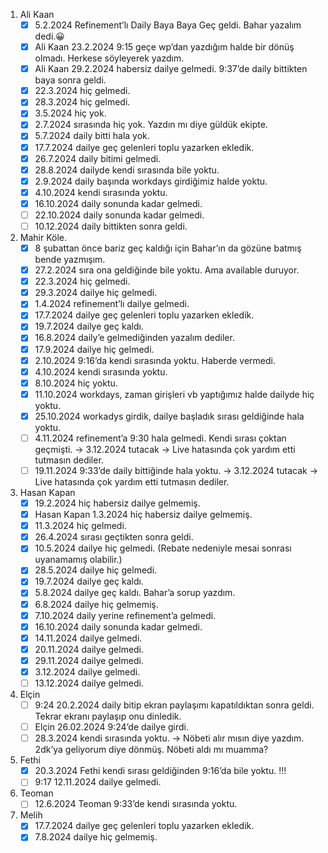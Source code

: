 1. Ali Kaan
    - [x]  5.2.2024 Refinement’lı Daily Baya Baya Geç geldi. Bahar yazalım dedi.😀
    - [x]  Ali Kaan 23.2.2024 9:15 geçe wp’dan yazdığım halde bir dönüş olmadı. Herkese söyleyerek yazdım.
    - [x]  Ali Kaan 29.2.2024 habersiz dailye gelmedi. 9:37’de daily bittikten baya sonra geldi.
    - [x]  22.3.2024 hiç gelmedi.
    - [x]  28.3.2024 hiç gelmedi.
    - [x]  3.5.2024 hiç yok.
    - [x]  2.7.2024 sırasında hiç yok. Yazdın mı diye güldük ekipte.
    - [x]  5.7.2024 daily bitti hala yok.
    - [x]  17.7.2024 dailye geç gelenleri toplu yazarken ekledik.
    - [x]  26.7.2024 daily bitimi gelmedi.
    - [x]  28.8.2024 dailyde kendi sırasında bile yoktu.
    - [x]  2.9.2024 daily başında workdays girdiğimiz halde yoktu.
    - [x]  4.10.2024 kendi sırasında yoktu.
    - [x]  16.10.2024 daily sonunda kadar gelmedi.
    - [ ]  22.10.2024 daily sonunda kadar gelmedi.
    - [ ]  10.12.2024 daily bittikten sonra geldi.
2. Mahir Köle.
    - [x]  8 şubattan önce bariz geç kaldığı için Bahar’ın da gözüne batmış bende yazmışım.
    - [x]  27.2.2024 sıra ona geldiğinde bile yoktu. Ama available duruyor.
    - [x]  22.3.2024 hiç gelmedi.
    - [x]  29.3.2024 dailye hiç gelmedi.
    - [x]  1.4.2024 refinement’lı dailye gelmedi.
    - [x]  17.7.2024 dailye geç gelenleri toplu yazarken ekledik.
    - [x]  19.7.2024 dailye geç kaldı.
    - [x]  16.8.2024 daily’e gelmediğinden yazalım dediler.
    - [x]  17.9.2024 dailye hiç gelmedi.
    - [x]  2.10.2024 9:16’da kendi sırasında yoktu. Haberde vermedi.
    - [x]  4.10.2024 kendi sırasında yoktu.
    - [x]  8.10.2024 hiç yoktu.
    - [x]  11.10.2024 workdays, zaman girişleri vb yaptığımız halde dailyde hiç yoktu.
    - [x]  25.10.2024 workadys girdik, dailye başladık sırası geldiğinde hala yoktu.
    - [ ]  4.11.2024 refinement’a 9:30 hala gelmedi. Kendi sırası çoktan geçmişti.  → 3.12.2024 tutacak → Live hatasında çok yardım etti tutmasın dediler.
    - [ ]  19.11.2024 9:33’de daily bittiğinde hala yoktu. → 3.12.2024 tutacak → Live hatasında çok yardım etti tutmasın dediler.
3. Hasan Kapan
    - [x]  19.2.2024 hiç habersiz dailye gelmemiş.
    - [x]  Hasan Kapan 1.3.2024 hiç habersiz dailye gelmemiş.
    - [x]  11.3.2024 hiç gelmedi.
    - [x]  26.4.2024 sırası geçtikten sonra geldi.
    - [x]  10.5.2024 dailye hiç gelmedi. (Rebate nedeniyle mesai sonrası uyanamamış olabilir.)
    - [x]  28.5.2024 dailye hiç gelmedi.
    - [x]  19.7.2024 dailye geç kaldı.
    - [x]  5.8.2024 dailye geç kaldı. Bahar’a sorup yazdım.
    - [x]  6.8.2024 dailye hiç gelmemiş.
    - [x]  7.10.2024 daily yerine refinement’a gelmedi.
    - [x]  16.10.2024 daily sonunda kadar gelmedi.
    - [x]  14.11.2024 dailye gelmedi.
    - [x]  20.11.2024 dailye gelmedi.
    - [x]  29.11.2024 dailye gelmedi.
    - [x]  3.12.2024 dailye gelmedi.
    - [ ]  13.12.2024 dailye gelmedi.
4. Elçin
    - [ ]  9:24 20.2.2024 daily bitip ekran paylaşımı kapatıldıktan sonra geldi. Tekrar ekranı paylaşıp onu dinledik.
    - [ ]  Elçin 26.02.2024 9:24’de dailye girdi.
    - [ ]  28.3.2024 kendi sırasında yoktu. → Nöbeti alır mısın diye yazdım. 2dk’ya geliyorum diye dönmüş. Nöbeti aldı mı muamma?
5. Fethi
    - [x]  20.3.2024 Fethi kendi sırası geldiğinden 9:16’da bile yoktu.  !!!
    - [ ]  9:17 12.11.2024 dailye gelmedi.
6. Teoman
    - [ ]  12.6.2024 Teoman 9:33’de kendi sırasında yoktu.
7. Melih
    - [x]  17.7.2024 dailye geç gelenleri toplu yazarken ekledik.
    - [x]  7.8.2024 dailye hiç gelmemiş.
